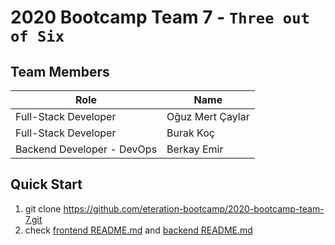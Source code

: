 # 2020 Bootcamp Team 7 - `Three out of Six`

## Team Members

| Role               | Name      |
|--------------------|-----------|
| Full-Stack Developer | Oğuz Mert Çaylar  |
| Full-Stack Developer  | Burak Koç  |
| Backend Developer - DevOps  | Berkay Emir  |

## Quick Start 

1. git clone https://github.com/eteration-bootcamp/2020-bootcamp-team-7.git
2. check [frontend README.md](../blob/master/frontend-react-boilerplate/README.md) and [backend README.md](../blob/master/backend-spring-boot/README.md)
